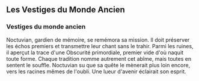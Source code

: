 ## Les Vestiges du Monde Ancien

### Vestiges du monde ancien

Noctuvian, gardien de mémoire, se remémora sa mission. Il doit préserver les échos premiers et transmettre leur chant sans le trahir. Parmi les ruines, il aperçut la trace d'une Obscurité primordiale, premier vide d'où naquit toute forme. Chaque tradition nomme autrement cet abîme, mais toutes en sentent le souffle. Noctuvian su que sa quête le mènerait plus loin encore, vers les racines mêmes de l'oubli. Une lueur d'avenir éclairait son esprit.